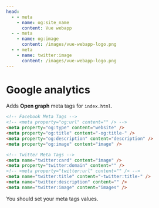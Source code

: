 ```yaml
---
head:
  - - meta
    - name: og:site_name
      content: Vue webapp
  - - meta
    - name: og:image
      content: /images/vue-webapp-logo.png
  - - meta
    - name: twitter:image
      content: /images/vue-webapp-logo.png
---
```


# Google analytics

Adds **Open graph** meta tags for `index.html`.

```html
<!-- Facebook Meta Tags -->
<!-- <meta property="og:url" content="" /> -->
<meta property="og:type" content="website" />
<meta property="og:title" content="-og:title-" />
<meta property="og:description" content="description" />
<meta property="og:image" content="image" />

<!-- Twitter Meta Tags -->
<meta name="twitter:card" content="image" />
<meta property="twitter:domain" content="" />
<!-- <meta property="twitter:url" content="" /> -->
<meta name="twitter:title" content="-twitter:title-" />
<meta name="twitter:description" content="" />
<meta name="twitter:image" content="images" />
```

You should set your meta tags values.